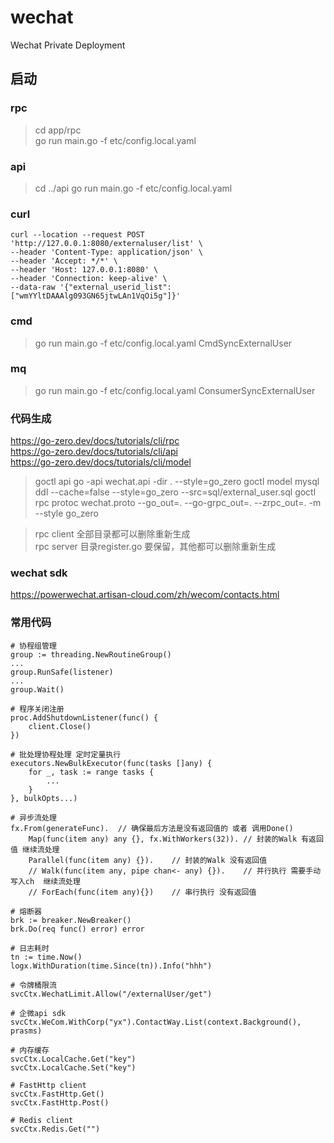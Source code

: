 # wechat
Wechat Private Deployment 

## 启动
### rpc
> cd app/rpc  
> go run main.go -f etc/config.local.yaml

### api
> cd ../api
> go run main.go -f etc/config.local.yaml

### curl
```
curl --location --request POST 'http://127.0.0.1:8080/externaluser/list' \
--header 'Content-Type: application/json' \
--header 'Accept: */*' \
--header 'Host: 127.0.0.1:8080' \
--header 'Connection: keep-alive' \
--data-raw '{"external_userid_list":["wmYYltDAAAlg093GN65jtwLAn1VqOi5g"]}'
```

### cmd
> go run main.go -f etc/config.local.yaml CmdSyncExternalUser

### mq
> go run main.go -f etc/config.local.yaml ConsumerSyncExternalUser

### 代码生成
https://go-zero.dev/docs/tutorials/cli/rpc  
https://go-zero.dev/docs/tutorials/cli/api  
https://go-zero.dev/docs/tutorials/cli/model  
> goctl api go -api wechat.api -dir . --style=go_zero
> goctl model mysql ddl --cache=false --style=go_zero --src=sql/external_user.sql
> goctl rpc protoc wechat.proto  --go_out=. --go-grpc_out=. --zrpc_out=. -m --style go_zero

> rpc client 全部目录都可以删除重新生成   
> rpc server 目录register.go 要保留，其他都可以删除重新生成

### wechat sdk
https://powerwechat.artisan-cloud.com/zh/wecom/contacts.html

### 常用代码
```
# 协程组管理
group := threading.NewRoutineGroup()
...
group.RunSafe(listener)
...
group.Wait()
```
```
# 程序关闭注册
proc.AddShutdownListener(func() {
    client.Close()
})
```
```
# 批处理协程处理 定时定量执行
executors.NewBulkExecutor(func(tasks []any) {
    for _, task := range tasks {
        ...
    }
}, bulkOpts...)
```
```
# 异步流处理
fx.From(generateFunc).  // 确保最后方法是没有返回值的 或者 调用Done()
    Map(func(item any) any {}, fx.WithWorkers(32)). // 封装的Walk 有返回值 继续流处理
    Parallel(func(item any) {}).    // 封装的Walk 没有返回值
    // Walk(func(item any, pipe chan<- any) {}).    // 并行执行 需要手动写入ch  继续流处理
    // ForEach(func(item any){})    // 串行执行 没有返回值
```
```
# 熔断器
brk := breaker.NewBreaker()
brk.Do(req func() error) error
```
```
# 日志耗时
tn := time.Now()
logx.WithDuration(time.Since(tn)).Info("hhh")
```
```
# 令牌桶限流
svcCtx.WechatLimit.Allow("/externalUser/get")
```
```
# 企微api sdk
svcCtx.WeCom.WithCorp("yx").ContactWay.List(context.Background(), prasms)
```
```
# 内存缓存
svcCtx.LocalCache.Get("key")
svcCtx.LocalCache.Set("key")
```
```
# FastHttp client
svcCtx.FastHttp.Get()
svcCtx.FastHttp.Post()
```
```
# Redis client
svcCtx.Redis.Get("")
```